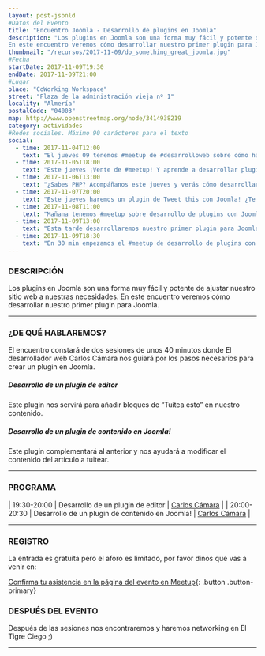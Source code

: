 ```yaml
---
layout: post-jsonld
#Datos del Evento
title: "Encuentro Joomla - Desarrollo de plugins en Joomla"
description: "Los plugins en Joomla son una forma muy fácil y potente de ajustar nuestro sitio web a nuestras necesidades.
En este encuentro veremos cómo desarrollar nuestro primer plugin para Joomla."
thumbnail: "/recursos/2017-11-09/do_something_great_joomla.jpg"
#Fecha
startDate: 2017-11-09T19:30
endDate: 2017-11-09T21:00
#Lugar
place: "CoWorking Workspace"
street: "Plaza de la administración vieja nº 1"
locality: "Almería"
postalCode: "04003"
map: http://www.openstreetmap.org/node/3414938219
category: actividades
#Redes sociales. Máximo 90 carácteres para el texto
social:
  - time: 2017-11-04T12:00
    text: "El jueves 09 tenemos #meetup de #desarrolloweb sobre cómo hacer plugins con #joomla ¡Acompáñanos! #mejorconjoomla"
  - time: 2017-11-05T18:00
    text: "Este jueves ¡Vente de #meetup! Y aprende a desarrollar plugins con Joomla! #mejorconjoomla"	
  - time: 2017-11-06T13:00
    text: "¿Sabes PHP? Acompáñanos este jueves y verás cómo desarrollar plugins con Joomla! #mejorconjoomla"	
  - time: 2017-11-07T20:00
    text: "Este jueves haremos un plugin de Tweet this con Joomla! ¿Te apuntas? #mejorconjoomla"	
  - time: 2017-11-08T11:00
    text: "Mañana tenemos #meetup sobre desarrollo de plugins con Joomla! ¡Ven a vernos! #mejorconjoomla"	
  - time: 2017-11-09T13:00
    text: "Esta tarde desarrollaremos nuestro primer plugin para Joomla! ¡Acompáñanos! #mejorconjoomla"
  - time: 2017-11-09T18:30
    text: "En 30 min empezamos el #meetup de desarrollo de plugins con Joomla #mejorconjoomla"
---
```


### DESCRIPCIÓN

Los plugins en Joomla son una forma muy fácil y potente de ajustar nuestro sitio web a nuestras necesidades.
En este encuentro veremos cómo desarrollar nuestro primer plugin para Joomla.

---

### ¿DE QUÉ HABLAREMOS?

El encuentro constará de dos sesiones de unos 40 minutos donde El desarrollador web Carlos Cámara nos guiará por los pasos necesarios para crear un plugin en Joomla.

##### Desarrollo de un plugin de editor

Este plugin nos servirá para añadir bloques de “Tuitea esto” en nuestro contenido.

##### Desarrollo de un plugin de contenido en Joomla!

Este plugin complementará al anterior y nos ayudará a modificar el contenido del artículo a tuitear.

---


### PROGRAMA


| 19:30-20:00   | Desarrollo de un plugin de editor | [Carlos Cámara](https://www.hepta.es) |
| 20:00-20:30   | Desarrollo de un plugin de contenido en Joomla! | [Carlos Cámara](https://www.hepta.es) |

---

### REGISTRO
La entrada es gratuita pero el aforo es limitado, por favor dinos que vas a venir en:

[Confirma tu asistencia en la página del evento en Meetup](https://www.meetup.com/es-ES/meetup-joomla-almeria/events/244626023/){: .button .button-primary}

### DESPUÉS DEL EVENTO

Después de las sesiones nos encontraremos y haremos networking en El Tigre Ciego ;)

---


